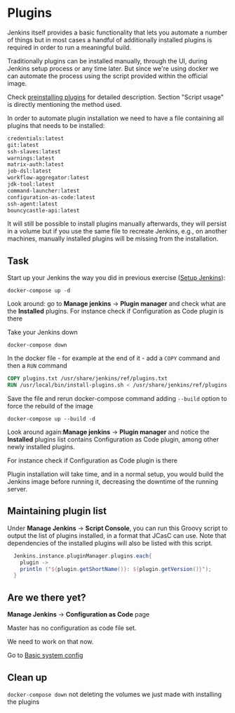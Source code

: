 # Plugins

Jenkins itself provides a basic functionality that lets you automate a number of things but in most cases a handful of additionally installed plugins is required in order to run a meaningful build.

Traditionally plugins can be installed manually, through the UI, during Jenkins setup process or any time later. But since we're using docker we can automate the process using the script provided within the official image.

Check [preinstalling plugins](https://github.com/jenkinsci/docker#preinstalling-plugins) for detailed description.
Section "Script usage" is directly mentioning the method used.

In order to automate plugin installation we need to have a file containing all plugins that needs to be installed:

```txt
credentials:latest
git:latest
ssh-slaves:latest
warnings:latest
matrix-auth:latest
job-dsl:latest
workflow-aggregator:latest
jdk-tool:latest
command-launcher:latest
configuration-as-code:latest
ssh-agent:latest
bouncycastle-api:latest
```

It will still be possible to install plugins manually afterwards, they will persist in a volume but if you use the same file to recreate Jenkins, e.g., on another machines, manually installed plugins will be missing from the installation.

## Task

Start up your Jenkins the way you did in previous exercise ([Setup Jenkins](../setup-jenkins/README.md)):

`docker-compose up -d`

Look around: go to **Manage jenkins** -> **Plugin manager** and check what are the **Installed** plugins.
For instance check if Configuration as Code plugin is there

Take your Jenkins down

`docker-compose down`

In the docker file - for example at the end of it - add a `COPY` command and then a `RUN` command

```DOCKERFILE
COPY plugins.txt /usr/share/jenkins/ref/plugins.txt
RUN /usr/local/bin/install-plugins.sh < /usr/share/jenkins/ref/plugins.txt
```

Save the file and rerun docker-compose command adding `--build` option to force the rebuild of the image

`docker-compose up --build -d`

Look around again:**Manage jenkins** -> **Plugin manager** and notice the **Installed** plugins list contains Configuration as Code plugin, among other newly installed plugins.

For instance check if Configuration as Code plugin is there

Plugin installation will take time, and in a normal setup, you would build the Jenkins image before running it, decreasing the downtime of the running server.

## Maintaining plugin list

Under **Manage Jenkins** -> **Script Console**, you can run this Groovy script to output the list of plugins installed, in a format that JCasC can use. Note that dependencies of
the installed plugins will also be listed with this script.

```groovy
  Jenkins.instance.pluginManager.plugins.each{
    plugin ->
    println ("${plugin.getShortName()}: ${plugin.getVersion()}");
  }
```

## Are we there yet?

**Manage Jenkins** -> **Configuration as Code** page

Master has no configuration as code file set.

We need to work on that now.

Go to [Basic system config](basic-system-config/README.md)

## Clean up

`docker-compose down` not deleting the volumes we just made with installing the plugins
